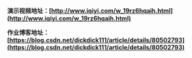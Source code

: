 **演示视频地址：[http://www.iqiyi.com/w_19rz6hqaih.html](http://www.iqiyi.com/w_19rz6hqaih.html)**

**作业博客地址： [https://blog.csdn.net/dickdick111/article/details/80502793](https://blog.csdn.net/dickdick111/article/details/80502793)**
